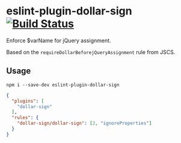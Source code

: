 # eslint-plugin-dollar-sign [![Build Status](https://travis-ci.org/erikdesjardins/eslint-plugin-dollar-sign.svg?branch=master)](https://travis-ci.org/erikdesjardins/eslint-plugin-dollar-sign)

Enforce $varName for jQuery assignment.

Based on the `requireDollarBeforejQueryAssignment` rule from JSCS.

## Usage

`npm i --save-dev eslint-plugin-dollar-sign`

```json
{
  "plugins": [
    "dollar-sign"
  ],
  "rules": {
    "dollar-sign/dollar-sign": [2, "ignoreProperties"]
  }
}
```
